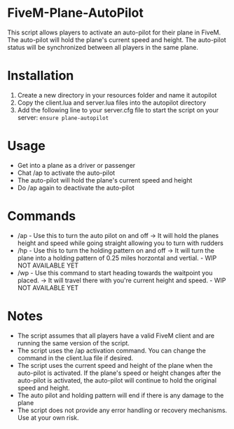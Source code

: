 # FiveM-Plane-AutoPilot
This script allows players to activate an auto-pilot for their plane in FiveM. The auto-pilot will hold the plane's current speed and height. The auto-pilot status will be synchronized between all players in the same plane.

# Installation
1. Create a new directory in your resources folder and name it autopilot
2. Copy the client.lua and server.lua files into the autopilot directory
3. Add the following line to your server.cfg file to start the script on your server: ```ensure plane-autopilot```

# Usage
- Get into a plane as a driver or passenger
- Chat /ap to activate the auto-pilot
- The auto-pilot will hold the plane's current speed and height
- Do /ap again to deactivate the auto-pilot

# Commands
- /ap - Use this to turn the auto pilot on and off -> It will hold the planes height and speed while going straight allowing you to turn with rudders
- /hp - Use this to turn the holding pattern on and off -> It will turn the plane into a holding pattern of 0.25 miles horzontal and vertial. - WIP NOT AVAILABLE YET
- /wp - Use this command to start heading towards the waitpoint you placed. -> It will travel there with you're current height and speed. - WIP NOT AVAILABLE YET



# Notes
- The script assumes that all players have a valid FiveM client and are running the same version of the script.
- The script uses the /ap activation command. You can change the command in the client.lua file if desired.
- The script uses the current speed and height of the plane when the auto-pilot is activated. If the plane's speed or height changes after the auto-pilot is activated, the auto-pilot will continue to hold the original speed and height.
- The auto pilot and holding pattern will end if there is any damage to the plane
- The script does not provide any error handling or recovery mechanisms. Use at your own risk.
